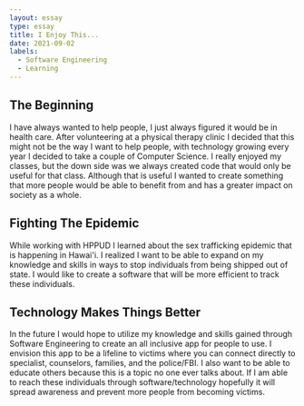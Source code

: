 ```yaml
---
layout: essay
type: essay
title: I Enjoy This...
date: 2021-09-02
labels:
  - Software Engineering
  - Learning
---
```


## The Beginning 

I have always wanted to help people, I just always figured it would be in health care. After volunteering at a physical therapy clinic I decided that this might not be the way I want to help people, with technology growing every year I decided to take a couple of Computer Science. I really enjoyed my classes, but the down side was we always created code that would only be useful for that class. Although that is useful I wanted to create something that more people would be able to benefit from and has a greater impact on society as a whole.

## Fighting The Epidemic

While working with HPPUD I learned about the sex trafficking epidemic that is happening in Hawai'i. I realized I want to be able to expand on my knowledge and skills in ways to stop individuals from being shipped out of state. I would like to create a software that will be more efficient to track these individuals.

## Technology Makes Things Better

In the future I would hope to utilize my knowledge and skills gained through Software Engineering to create an all inclusive app for people to use. I envision this app to be a lifeline to victims where you can connect directly to specialist, counselors, families, and the police/FBI.  I also want to be able to educate others because this is a topic no one ever talks about. If I am able to reach these individuals through software/technology hopefully it will spread awareness and prevent more people from becoming victims.
